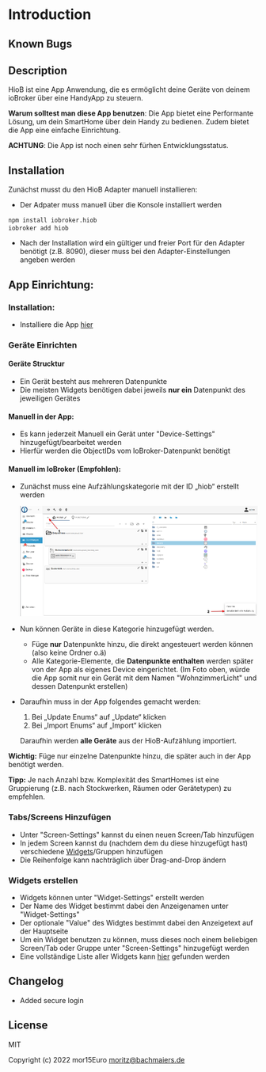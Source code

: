 # Introduction

## Known Bugs

## Description

HioB ist eine App Anwendung, die es ermöglicht deine Geräte von deinem ioBroker über eine HandyApp zu steuern.&#x20;



**Warum solltest man diese App benutzen**: Die App bietet eine Performante Lösung, um dein SmartHome über dein Handy zu bedienen. Zudem bietet die App eine einfache Einrichtung.

**ACHTUNG**: Die App ist noch einen sehr fürhen Entwicklungsstatus.

## Installation

Zunächst musst du den HioB Adapter manuell installieren:

* Der Adpater muss manuell über die Konsole installiert werden

```
npm install iobroker.hiob
iobroker add hiob 
```

* Nach der Installation wird ein gültiger und freier Port für den Adapter benötigt (z.B. 8090), dieser muss bei den Adapter-Einstellungen angeben werden



## App Einrichtung:

### Installation:&#x20;

* Installiere die App [hier](https://hiob.bachmaiers.de)

### Geräte Einrichten

#### Geräte Strucktur

* Ein Gerät besteht aus mehreren Datenpunkte
* Die meisten Widgets benötigen dabei jeweils **nur ein** Datenpunkt des jeweiligen Gerätes

#### Manuell in der App:&#x20;

* Es kann jederzeit Manuell ein Gerät unter "Device-Settings" hinzugefügt/bearbeitet werden
* Hierfür werden die ObjectIDs vom IoBroker-Datenpunkt benötigt

#### Manuell im IoBroker (Empfohlen):

*   Zunächst muss eine Aufzählungskategorie mit der ID „hiob“ erstellt werden

    ![](.gitbook/assets/grafik.png)
* Nun können Geräte in diese Kategorie hinzugefügt werden.
  * Füge **nur** Datenpunkte hinzu, die direkt angesteuert werden können (also keine Ordner o.ä)
  * Alle Kategorie-Elemente, die **Datenpunkte enthalten** werden später von der App als eigenes Device eingerichtet. (Im Foto oben, würde die App somit nur ein Gerät mit dem Namen "WohnzimmerLicht" und dessen Datenpunkt erstellen)
*   Daraufhin muss in der App folgendes gemacht werden:&#x20;

    1. Bei „Update Enums“ auf „Update“ klicken&#x20;
    2. Bei „Import Enums“ auf „Import“ klicken

    Daraufhin werden **alle Geräte** aus der HioB-Aufzählung importiert.

**Wichtig:** Füge nur einzelne Datenpunkte hinzu, die später auch in der App benötigt werden.

**Tipp:** Je nach Anzahl bzw. Komplexität des SmartHomes ist eine Gruppierung (z.B. nach Stockwerken, Räumen oder Gerätetypen) zu empfehlen.

### Tabs/Screens Hinzufügen

* Unter "Screen-Settings" kannst du einen neuen Screen/Tab hinzufügen
* In jedem Screen kannst du (nachdem dem du diese hinzugefügt hast) verschiedene [Widgets](https://app.gitbook.com/s/YWLvuNyLNp6aa7cn2y33/\~/changes/oA9p3RZ4zPIZXkJxzQ1V/widgets)/Gruppen hinzufügen
* Die Reihenfolge kann nachträglich über Drag-and-Drop ändern

### Widgets erstellen

* Widgets können unter "Widget-Settings" erstellt werden
* Der Name des Widget bestimmt dabei den Anzeigenamen unter "Widget-Settings"
* Der optionale "Value" des Widgtes bestimmt dabei den Anzeigetext auf der Hauptseite
* Um ein Widget benutzen zu können, muss dieses noch einem beliebigen Screen/Tab oder Gruppe unter "Screen-Settings" hinzugefügt werden
* Eine vollständige Liste aller Widgets kann [hier](widgets.md) gefunden werden

## Changelog 
* Added secure login

## License 
  MIT

Copyright (c) 2022 mor15Euro <moritz@bachmaiers.de>